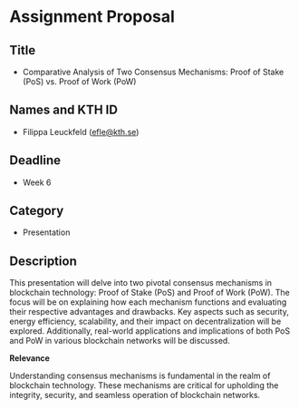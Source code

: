# Assignment Proposal

## Title

- Comparative Analysis of Two Consensus Mechanisms: Proof of Stake (PoS) vs. Proof of Work (PoW)

## Names and KTH ID

- Filippa Leuckfeld (efle@kth.se)

## Deadline

- Week 6

## Category

- Presentation

## Description

This presentation will delve into two pivotal consensus mechanisms in blockchain technology: Proof of Stake (PoS) and Proof of Work (PoW). The focus will be on explaining how each mechanism functions and evaluating their respective advantages and drawbacks. Key aspects such as security, energy efficiency, scalability, and their impact on decentralization will be explored. Additionally, real-world applications and implications of both PoS and PoW in various blockchain networks will be discussed.

**Relevance**

Understanding consensus mechanisms is fundamental in the realm of blockchain technology. These mechanisms are critical for upholding the integrity, security, and seamless operation of blockchain networks.
